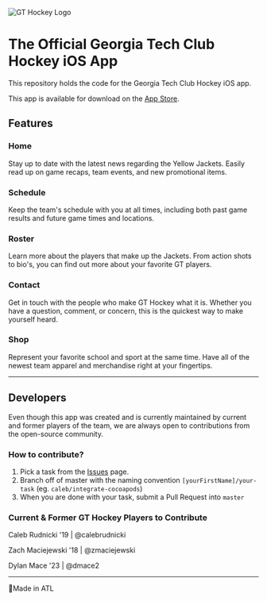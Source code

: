![GT Hockey Logo](https://i.imgur.com/ET1tpsi.png)

# The Official Georgia Tech Club Hockey iOS App
This repository holds the code for the Georgia Tech Club Hockey iOS app.

This app is available for download on the <a href="https://apps.apple.com/us/app/gt-hockey/id1484814696">App Store</a>.

## Features

### Home
Stay up to date with the latest news regarding the Yellow Jackets. Easily read up on game recaps, team events, and new promotional items.

### Schedule
Keep the team's schedule with you at all times, including both past game results and future game times and locations.

### Roster
Learn more about the players that make up the Jackets. From action shots to bio's, you can find out more about your favorite GT players.

### Contact

Get in touch with the people who make GT Hockey what it is. Whether you have a question, comment, or concern, this is the quickest way to make yourself heard.

### Shop

Represent your favorite school and sport at the same time. Have all of the newest team apparel and merchandise right at your fingertips.

---

## Developers
Even though this app was created and is currently maintained by current and former players of the team, we are always open to contributions from the open-source community.

### How to contribute?
1. Pick a task from the <a href="https://github.com/calebrudnicki/gthockey-iOS/issues">Issues</a> page.
2. Branch off of master with the naming convention `[yourFirstName]/your-task` (eg. `caleb/integrate-cocoapods`)
3. When you are done with your task, submit a Pull Request into `master`

### Current & Former GT Hockey Players to Contribute
Caleb Rudnicki '19 | @calebrudnicki

Zach Maciejewski '18 | @zmaciejewski

Dylan Mace '23 | @dmace2

---
📍Made in ATL
